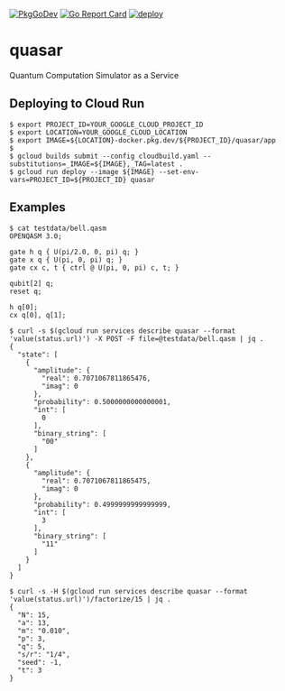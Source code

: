 [![PkgGoDev](https://pkg.go.dev/badge/github.com/itsubaki/quasar)](https://pkg.go.dev/github.com/itsubaki/quasar)
[![Go Report Card](https://goreportcard.com/badge/github.com/itsubaki/quasar?style=flat-square)](https://goreportcard.com/report/github.com/itsubaki/quasar)
[![deploy](https://github.com/itsubaki/quasar/workflows/deploy/badge.svg)](https://github.com/itsubaki/quasar/actions)

# quasar

Quantum Computation Simulator as a Service

## Deploying to Cloud Run

```shell
$ export PROJECT_ID=YOUR_GOOGLE_CLOUD_PROJECT_ID
$ export LOCATION=YOUR_GOOGLE_CLOUD_LOCATION
$ export IMAGE=${LOCATION}-docker.pkg.dev/${PROJECT_ID}/quasar/app
$
$ gcloud builds submit --config cloudbuild.yaml --substitutions=_IMAGE=${IMAGE},_TAG=latest .
$ gcloud run deploy --image ${IMAGE} --set-env-vars=PROJECT_ID=${PROJECT_ID} quasar
```

## Examples

```shell
$ cat testdata/bell.qasm
OPENQASM 3.0;

gate h q { U(pi/2.0, 0, pi) q; }
gate x q { U(pi, 0, pi) q; }
gate cx c, t { ctrl @ U(pi, 0, pi) c, t; }

qubit[2] q;
reset q;

h q[0];
cx q[0], q[1];
```

```shell
$ curl -s $(gcloud run services describe quasar --format 'value(status.url)') -X POST -F file=@testdata/bell.qasm | jq .
{
  "state": [
    {
      "amplitude": {
        "real": 0.7071067811865476,
        "imag": 0
      },
      "probability": 0.5000000000000001,
      "int": [
        0
      ],
      "binary_string": [
        "00"
      ]
    },
    {
      "amplitude": {
        "real": 0.7071067811865475,
        "imag": 0
      },
      "probability": 0.4999999999999999,
      "int": [
        3
      ],
      "binary_string": [
        "11"
      ]
    }
  ]
}
```

```shell
$ curl -s -H $(gcloud run services describe quasar --format 'value(status.url)')/factorize/15 | jq .
{
  "N": 15,
  "a": 13,
  "m": "0.010",
  "p": 3,
  "q": 5,
  "s/r": "1/4",
  "seed": -1,
  "t": 3
}
```
